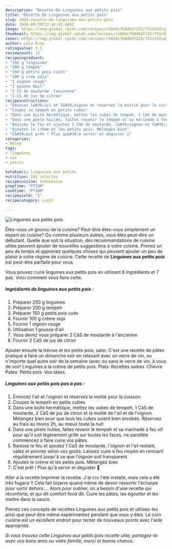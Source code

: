 ```yaml
---
description: "Recette De Linguines aux petits pois"
title: "Recette De Linguines aux petits pois"
slug: 2043-recette-de-linguines-aux-petits-pois
date: 2020-09-30T22:42:43.605Z
image: https://img-global.cpcdn.com/recipes/c58ddc7b8d6d7225/751x532cq70/linguines-aux-petits-pois-photo-principale-de-la-recette.jpg
thumbnail: https://img-global.cpcdn.com/recipes/c58ddc7b8d6d7225/751x532cq70/linguines-aux-petits-pois-photo-principale-de-la-recette.jpg
cover: https://img-global.cpcdn.com/recipes/c58ddc7b8d6d7225/751x532cq70/linguines-aux-petits-pois-photo-principale-de-la-recette.jpg
author: Lola King
ratingvalue: 3.1
reviewcount: 13
recipeingredient:
- "250 g linguines"
- "200 g tempeh"
- "150 g petits pois cuits"
- "100 g crme soja"
- "1 oignon rouge"
- "1 gousse dail"
- "2 CS de moutarde  lancienne"
- "2 CS de jus de citron"
recipeinstructions:
- "Émincez l&#39;ail et l&#39;oignon et réservez la moitié pour la cuisson."
- "Coupez le tempeh en petits cubes"
- "Dans une boite hermétique, mettez les vubes de tempeh, 1 CàS de moutarde, 2 CàS de jus de citron et la moitié de l&#39;ail et de l&#39;oignon. Mélangez bien pour que tous les cubes soient bien enrobés. Réservez au frais au moins 2h, au mieux toute la nuit"
- "Dans une pöele huilée, faites revenir le tempeh et sa marinade à feu vif pour qu&#39;il soit légèrement grillé sur toutes les faces. ne parallèle commencez à faire cuire vos pâtes."
- "Baissez le feu et ajoutez 1 CàS de moutarde, l&#39;oignon et l&#39;ail restant, salez et poivrez selon vos goûts. Laissez cuire à feu moyen en remuant régulièrement jusqu&#39;à ce que l&#39;oignon soit transparent."
- "Ajoutez le crème et les petits pois. Mélangez bien"
- "C&#39;est prêt ! Plus qu&#39;à servir et déguster 🤤"
categories:
- Resep
tags:
- linguines
- aux
- petits

katakunci: linguines aux petits 
nutrition: 181 calories
recipecuisine: Indonesian
preptime: "PT33M"
cooktime: "PT39M"
recipeyield: "1"
recipecategory: Lunch

---
```



![Linguines aux petits pois](https://img-global.cpcdn.com/recipes/c58ddc7b8d6d7225/751x532cq70/linguines-aux-petits-pois-photo-principale-de-la-recette.jpg)

Êtes-vous un gourou de la cuisine? Peut-être êtes-vous simplement un expert en cuisine? Ou comme plusieurs autres, vous êtes peut-être un débutant. Quelle que soit la situation, des recommandations de cuisine utiles peuvent ajouter de nouvelles suggestions à votre cuisine. Prenez un peu de temps et apprenez quelques choses qui peuvent ajouter un peu de plaisir à votre régime de cuisine. Cette recette de <strong> Linguines aux petits pois </strong> est peut-être parfaite pour vous.

<!--inarticleads1-->

Vous pouvez cuire linguines aux petits pois en utilisant 8 Ingrédients et 7 pas. Voici comment vous faire cette.

##### Ingrédients de linguines aux petits pois :

1. Préparer 250 g linguines
1. Préparer 200 g tempeh
1. Préparer 150 g petits pois cuits
1. Fournir 100 g crème soja
1. Fournir 1 oignon rouge
1. Utilisation 1 gousse d&#39;ail
1. Vous devez vous préparer 2 CàS de moutarde à l&#39;ancienne
1. Fournir 2 CàS de jus de citron


Ajouter ensuite la trévise et les petits pois, saler. C&#39;est une recette de pâtes pratique à faire un dimanche soir en relaxant avec un verre de vin, ou n&#39;importe quel autre soir de la semaine (avec ou sans le verre de vin, à vous de voir! Linguines à la crème de petits pois. Plats· Recettes salées ·Chevre· Pates· Petits pois· Vos idées. 

<!--inarticleads2-->

##### Linguines aux petits pois pas à pas :

1. Émincez l&#39;ail et l&#39;oignon et réservez la moitié pour la cuisson.
1. Coupez le tempeh en petits cubes
1. Dans une boite hermétique, mettez les vubes de tempeh, 1 CàS de moutarde, 2 CàS de jus de citron et la moitié de l&#39;ail et de l&#39;oignon. Mélangez bien pour que tous les cubes soient bien enrobés. Réservez au frais au moins 2h, au mieux toute la nuit
1. Dans une pöele huilée, faites revenir le tempeh et sa marinade à feu vif pour qu&#39;il soit légèrement grillé sur toutes les faces. ne parallèle commencez à faire cuire vos pâtes.
1. Baissez le feu et ajoutez 1 CàS de moutarde, l&#39;oignon et l&#39;ail restant, salez et poivrez selon vos goûts. Laissez cuire à feu moyen en remuant régulièrement jusqu&#39;à ce que l&#39;oignon soit transparent.
1. Ajoutez le crème et les petits pois. Mélangez bien
1. C&#39;est prêt ! Plus qu&#39;à servir et déguster 🤤


Aller à la recette Imprimer la recette. J&#39;ai cru l&#39;été installé, mais cela a été très fugace !! Cela fait bizarre quand même de devoir ressortir l&#39;écharpe pour sortir dehors…. Alors pour oublier, on a besoin d&#39;une recette qui réconforte, et qui dit comfort food dit. Cuire les pâtes, les égoutter et les mettre dans la sauce. 

<!--inarticleads1-->

<p>
Prenez ces concepts de recettes Linguines aux petits pois et utilisez-les ainsi que peut-être même expérimentez pendant que vous y êtes. Le coin cuisine est un excellent endroit pour tenter de nouveaux points avec l'aide appropriée.
</p>

<p>
<i>Si vous trouvez cette Linguines aux petits pois recette utile, partagez-la avec vos bons amis ou votre famille, merci et bonne chance.</i>
</p>
